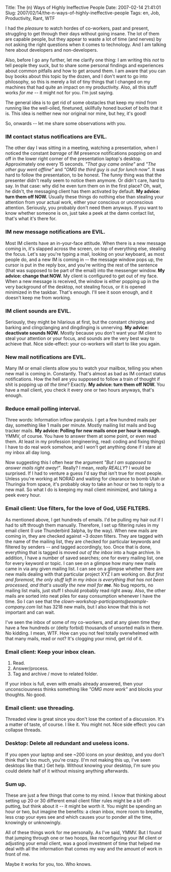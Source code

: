 Title: The (n) Ways of Highly Ineffective People
Date: 2007-02-14 21:41:01
Slug: 2007/02/14/the-n-ways-of-highly-ineffective-people
Tags: en, Job, Productivity, Rant, WTF


I had the _pleasure_ to watch hordes of co-workers, past and present,
struggling to get through their days without going insane. The lot of them are
capable people, but they appear to waste a lot of time (and nerves) by not
asking the right questions when it comes to technology. And I am talking here
about developers and non-developers.

Also, before I go any further, let me clarify one thing: I am writing this
_not_ to tell people they suck, but to share some personal findings and
experiences about common pitfalls and how to get around them. I am aware that
you can buy books about this topic by the dozen, and I don't want to go into
philosophy, so this is merely a list of tiny things that I changed on my
machines that had quite an impact on my productivity. Also, all this stuff
works _for me_ -- it might not for you. I'm just saying.

The general idea is to get rid of some obstacles that keep my mind from
running like the well-oiled, finetuned, skillfully honed bucket of bolts that
it is. This idea is neither new nor original nor mine, but hey, it's good!

So, onwards -- let me share some observations with you.

### IM contact status notifications are EVIL.

The other day I was sitting in a meeting, watching a presentation, when I
noticed the constant _barrage_ of IM presence notifications popping on and off
in the lower right corner of the presentation laptop's desktop. Approximately
one every 15 seconds. _"That guy came online"_ and _"The other guy went
offline"_ and _"OMG the third guy is out for lunch now"_. It was hard to
follow the presentation, to be honest. The funny thing was that the presenter
didn't really seem to notice them anymore. Or didn't care, hard to say. In
that case: why did he even turn them on in the first place? Oh, wait, he
didn't, the messaging client has them activated by default. **My advice: turn
them off NOW.** Usually these things do nothing else than stealing your
attention from your actual work, either your conscious or unconscious
attention. Seriously, you probably don't need them anyways. If you want to
know whether someone is on, just take a peek at the damn contact list, that's
what it's there for.

### IM new message notifications are EVIL.

Most IM clients have an in-your-face attitude. When there is a new message
coming in, it's slapped across the screen, on top of everything else, stealing
the focus. Let's say you're typing a mail, looking on your keyboard, as most
people do, and a new IM is coming in -- the message window pops up, the cursor
is put in the reply box, and you're writing the rest of the sentence (that was
supposed to be part of the email) into the messenger window. **My advice:
change that NOW.** My client is configured to get out of my face. When a new
message is received, the window is either popping up in the very background of
the desktop, not stealing focus, or it is opened minimized in the taskbar.
That's enough. I'll see it soon enough, and it doesn't keep me from working.

### IM client sounds are EVIL.

Seriously, they might be hilarious at first, but the constant chirping and
barking and clingclanging and dingdinging is unnerving. **My advice:
deactivate sounds NOW.** Mostly because you don't want your IM client to steal
your attention or your focus, and sounds are the very best way to achieve
that. Nice side-effect: your co-workers will start to like you again.

### New mail notifications are EVIL.

Many IM or email clients allow you to watch your mailbox, telling you when new
mail is coming in. Constantly. That's almost as bad as IM contact status
notifications. How the hell are you supposed to follow a train of thought if
shit is popping up _all the time_? Exactly. **My advice: turn them off NOW.**
You have a mail client, you check it every one or two hours anyways, that's
enough.

### Reduce email polling interval.

Three words: Information inflow paralysis. I get a few hundred mails per day,
something like 1 mails per minute. Mostly mailing list mails and bug tracker
mails. **My advice: Polling for new mails once per hour is enough.** YMMV, of
course. You have to answer them at some point, or even read them. At least in
my profession (engineering, read: coding and fixing things) I have to do real
work somehow, and I won't get anything done if I stare at my inbox all day
long.

Now suggesting this I often hear the argument _"But I am supposed to answer
mails right away!"_. Really? I mean, _really REALLY_? I would be surprised. If
I had to venture a guess I'd say that isn't true for most people. Unless
you're working at NORAD and waiting for clearance to bomb Utah or Thuringia
from space, it's probably okay to take an hour or two to reply to a new mail.
So what I do is keeping my mail client minimized, and taking a peek every
hour.

### Email client: Use filters, for the love of God, USE FILTERS.

As mentioned above, I get hundreds of emails. I'd be pulling my hair out if I
had to sift through them manually. Therefore, I set up filtering rules in my
email client (I use Thunderbird 3alpha, by the way). When new mails are coming
in, they are checked against ~3 dozen filters. They are tagged with the name
of the mailing list, they are checked for particular keywords and filtered by
senders -- and tagged accordingly, too. Once that is done, everything that is
tagged is moved _out of the inbox_ into a huge archive. In addition, I have a
number of saved searches; one for every mailing list, one for every keyword or
topic. I can see on a glimpse how many new mails came in via any given mailing
list. I can see on a glimpse whether there are new mails dealing with that
particular project XYZ I am working on. _But first and foremost, the only
stuff left in my inbox is everything that has not been processed, and that's
usually the new mail for **me**_. No bug reports, no mailing list mails, just
stuff I should probably read right away. Also, the other mails are sorted into
neat piles for easy consumption whenever I have the time. So I can see that
the _clown-workshop-participants@example-company.com_ list has 3218 new mails,
but I also know that this is not important and can wait.

I've seen the inbox of some of my co-workers, and at any given time they have
a few hundreds or (deity forbid) thousands of unsorted mails in there. No
kidding. I mean, WTF. How can you not feel totally overwhelmed with that many
mails, read or not? It's clogging your mind, get rid of it.

### Email client: Keep your inbox clean.

  1. Read.
  2. Answer/process.
  3. Tag and archive / move to related folder.

If your inbox is full, even with emails already answered, then your
unconsciousness thinks something like _"OMG more work"_ and blocks your
thoughts. No good.

### Email client: use threading.

Threaded view is great since you don't lose the context of a discussion. It's
a matter of taste, of course. I like it. You might not. Nice side effect: you
can collapse threads.

### Desktop: Delete all redundant and useless icons.

If you open your laptop and see ~200 icons on your desktop, and you don't
think that's too much, you're crazy. (I'm not making this up, I've seen
desktops like that.) Get help. Without knowing your desktop, I'm sure you
could delete half of it without missing anything afterwards.

### Sum up.

These are just a few things that come to my mind. I know that thinking about
setting up 20 or 30 different email client filter rules might be a bit off-
putting, but think about it -- it might be worth it. You might be spending an
hour or two, but imagine the benefits: a clean inbox, more room to breathe,
less crap your eyes see and which causes your to ponder all the time,
knowingly or unknowingly.

All of these things work for me personally. As I've said, YMMV. But I found
that jumping through one or two hoops, like reconfiguring your IM client or
adjusting your email client, was a good investment of time that helped me deal
with all the information that comes my way and the amount of work in front of
me.

Maybe it works for you, too. Who knows.
